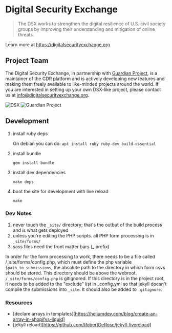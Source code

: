 # Digital Security Exchange

> The DSX works to strengthen the digital resilience of U.S. civil society
> groups by improving their understanding and mitigation of online threats.

Learn more at https://digitalsecurityexchange.org

## Project Team

The Digital Security Exchange, in partnership with [Guardian
Project](https://guardianproject.info/), is a
maintainer of the CDR platform and is actively developing new features and
making them freely available to like-minded projects around the world. If you
are interested in setting up your own DSX-like project, please contact us at
info@digitalsecurityexchange.org.

![DSX](https://github.com/digital-security-exchange/exchange-new/raw/develop/android-chrome-512x512.png)
![Guardian
Project](https://raw.githubusercontent.com/guardianproject/haven/master/art/logos/gplogo.png)

## Development

1. install ruby deps

   On debian you can do:
   `apt install ruby ruby-dev build-essential`

2. install bundle

   `gem install bundle`

3. install dev dependencies

   `make deps`

4. boot the site for development with live reload

   `make`

### Dev Notes

1. never touch the `_site/` directory; that's the outbut of the build process and is what gets deployed
2. unless you're editing the PHP scripts. all PHP form processing is in `_site/forms/`
2. sass files need the front matter bars (_ prefix)


In order for the form processing to work, there needs to be a file called
/_site/forms/config.php, which must define the php variable
`$path_to_submissions`, the absolute path to the directory in which form csvs
should be stored. This directory should be above the webroot.
`/_site/forms/config.php` is gitignored. If this directory is in the project
root, it needs to be added to the "exclude" list in _config.yml so that jekyll
doesn't compile the submissions into `_site`.  It should also be added to
`.gitignore`.

### Resources

- [declare arrays in templates][https://heliumdev.com/blog/create-an-array-in-shopifys-liquid]
- [jekyll reload][https://github.com/RobertDeRose/jekyll-livereload]

